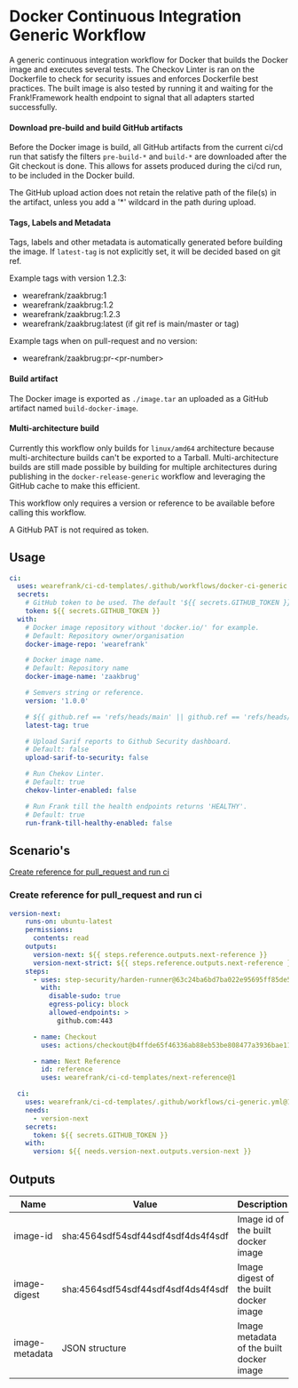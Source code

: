 # Docker Continuous Integration Generic Workflow
A generic continuous integration workflow for Docker that builds the Docker image and executes several tests. The Checkov Linter is ran on the Dockerfile to check for security issues and enforces Dockerfile best practices. The built image is also tested by running it and waiting for the Frank!Framework health endpoint to signal that all adapters started successfully.

#### Download pre-build and build GitHub artifacts
Before the Docker image is build, all GitHub artifacts from the current ci/cd run that satisfy the filters `pre-build-*` and `build-*` are downloaded after the Git checkout is done. This allows for assets produced during the ci/cd run, to be included in the Docker build.

The GitHub upload action does not retain the relative path of the file(s) in the artifact, unless you add a '*' wildcard in the path during upload. 

#### Tags, Labels and Metadata
Tags, labels and other metadata is automatically generated before building the image. If `latest-tag` is not explicitly set, it will be decided based on git ref.

Example tags with version 1.2.3:
- wearefrank/zaakbrug:1
- wearefrank/zaakbrug:1.2
- wearefrank/zaakbrug:1.2.3
- wearefrank/zaakbrug:latest (if git ref is main/master or tag)

Example tags when on pull-request and no version:
- wearefrank/zaakbrug:pr-\<pr-number\>

#### Build artifact
The Docker image is exported as `./image.tar` an uploaded as a GitHub artifact named `build-docker-image`.

#### Multi-architecture build
 Currently this workflow only builds for `linux/amd64` architecture because multi-architecture builds can't be exported to a Tarball. Multi-architecture builds are still made possible by building for multiple architectures during publishing in the `docker-release-generic` workflow and leveraging the GitHub cache to make this efficient. 

This workflow only requires a version or reference to be available before calling this workflow.

A GitHub PAT is not required as token.

## Usage
``` yaml
ci:
  uses: wearefrank/ci-cd-templates/.github/workflows/docker-ci-generic.yml@1
  secrets:
    # GitHub token to be used. The default '${{ secrets.GITHUB_TOKEN }}' or '${{ secrets.GH_TOKEN }}' is enough.
    token: ${{ secrets.GITHUB_TOKEN }}
  with:
    # Docker image repository without 'docker.io/' for example.
    # Default: Repository owner/organisation
    docker-image-repo: 'wearefrank'

    # Docker image name.
    # Default: Repository name
    docker-image-name: 'zaakbrug'

    # Semvers string or reference.
    version: '1.0.0'

    # ${{ github.ref == 'refs/heads/main' || github.ref == 'refs/heads/master' || startsWith(github.ref, 'refs/tags/') }}
    latest-tag: true

    # Upload Sarif reports to Github Security dashboard.
    # Default: false
    upload-sarif-to-security: false

    # Run Chekov Linter.
    # Default: true
    chekov-linter-enabled: false

    # Run Frank till the health endpoints returns 'HEALTHY'.
    # Default: true
    run-frank-till-healthy-enabled: false
```

## Scenario's
 [Create reference for pull_request and run ci](#create-reference-for-pull_request-and-run-ci)

### Create reference for pull_request and run ci
``` yaml
version-next:
    runs-on: ubuntu-latest
    permissions:
      contents: read
    outputs:
      version-next: ${{ steps.reference.outputs.next-reference }}
      version-next-strict: ${{ steps.reference.outputs.next-reference }}
    steps:
      - uses: step-security/harden-runner@63c24ba6bd7ba022e95695ff85de572c04a18142 # v2.7.0
        with:
          disable-sudo: true
          egress-policy: block
          allowed-endpoints: >
            github.com:443

      - name: Checkout
        uses: actions/checkout@b4ffde65f46336ab88eb53be808477a3936bae11 #4.1.1

      - name: Next Reference
        id: reference
        uses: wearefrank/ci-cd-templates/next-reference@1

  ci:
    uses: wearefrank/ci-cd-templates/.github/workflows/ci-generic.yml@1
    needs:
      - version-next
    secrets:
      token: ${{ secrets.GITHUB_TOKEN }}
    with:
      version: ${{ needs.version-next.outputs.version-next }}
```

## Outputs
| Name | Value | Description |
|------|----------|----------------------------------|
| image-id | sha:4564sdf54sdf44sdf4sdf4ds4f4sdf | Image id of the built docker image |
| image-digest | sha:4564sdf54sdf44sdf4sdf4ds4f4sdf | Image digest of the built docker image |
| image-metadata | JSON structure | Image metadata of the built docker image |